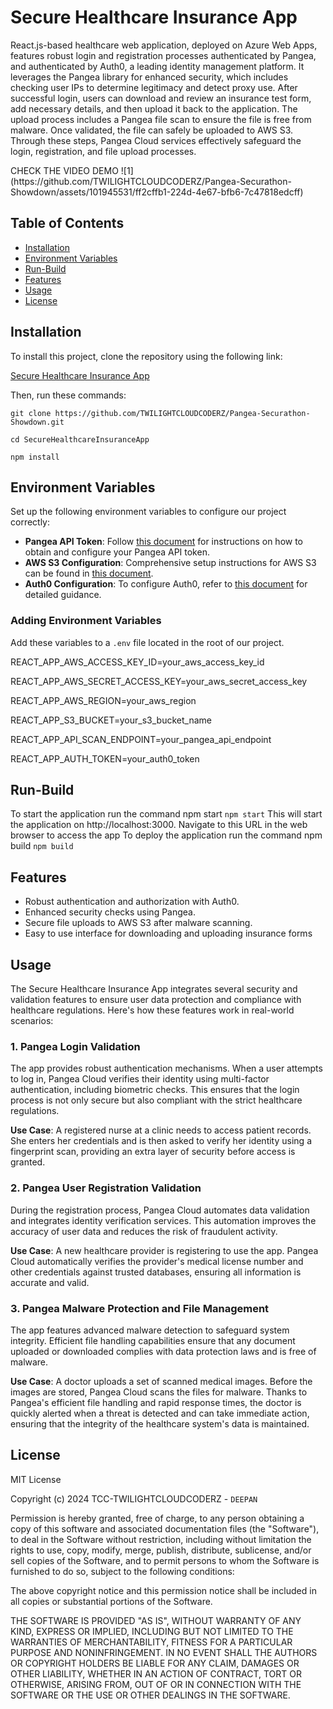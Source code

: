 # Secure Healthcare Insurance App

React.js-based healthcare web application, deployed on Azure Web Apps, features robust login and registration processes authenticated by Pangea, and authenticated by Auth0, a leading identity management platform. It leverages the Pangea library for enhanced security, which includes checking user IPs to determine legitimacy and detect proxy use. After successful login, users can download and review an insurance test form, add necessary details, and then upload it back to the application. The upload process includes a Pangea file scan to ensure the file is free from malware. Once validated, the file can safely be uploaded to AWS S3. Through these steps, Pangea Cloud services effectively safeguard the login, registration, and file upload processes.

<a href="https://youtu.be/iiBftlKpyQw" target="_blank" style="text-decoration: none;">
  <span style="animation: blinker 1s linear infinite;">CHECK THE VIDEO DEMO</span>
</a>
<A></A>
![1](https://github.com/TWILIGHTCLOUDCODERZ/Pangea-Securathon-Showdown/assets/101945531/ff2cffb1-224d-4e67-bfb6-7c47818edcff)

## Table of Contents

- [Installation](#installation)
- [Environment Variables](#environment-variables)
- [Run-Build](#run-Build)
- [Features](#features)
- [Usage](#usage)
- [License](#license)

## Installation

To install this project, clone the repository using the following link:

[Secure Healthcare Insurance App](https://github.com/TWILIGHTCLOUDCODERZ/Pangea-Securathon-Showdown.git)

Then, run these commands:

`git clone https://github.com/TWILIGHTCLOUDCODERZ/Pangea-Securathon-Showdown.git`

`cd SecureHealthcareInsuranceApp`

`npm install`


## Environment Variables

Set up the following environment variables to configure our project correctly:

- **Pangea API Token**: Follow [this document](https://pangea.cloud/docs/domain-intel/getting-started/) for instructions on how to obtain and configure your Pangea API token.
- **AWS S3 Configuration**: Comprehensive setup instructions for AWS S3 can be found in [this document](https://repost.aws/knowledge-center/read-access-objects-s3-bucket).
- **Auth0 Configuration**: To configure Auth0, refer to [this document](https://auth0.com/docs/get-started/auth0-overview/create-applications) for detailed guidance.

### Adding Environment Variables

Add these variables to a `.env` file located in the root of our project.

REACT_APP_AWS_ACCESS_KEY_ID=your_aws_access_key_id

REACT_APP_AWS_SECRET_ACCESS_KEY=your_aws_secret_access_key

REACT_APP_AWS_REGION=your_aws_region

REACT_APP_S3_BUCKET=your_s3_bucket_name

REACT_APP_API_SCAN_ENDPOINT=your_pangea_api_endpoint

REACT_APP_AUTH_TOKEN=your_auth0_token

## Run-Build
To start the application run the command npm start
`npm start`
This will start the application on http://localhost:3000. Navigate to this URL in the web browser to access the app
To deploy the application run the command npm build
`npm build`

## Features

- Robust authentication and authorization with Auth0.
- Enhanced security checks using Pangea.
- Secure file uploads to AWS S3 after malware scanning.
- Easy to use interface for downloading and uploading insurance forms

## Usage

The Secure Healthcare Insurance App integrates several security and validation features to ensure user data protection and compliance with healthcare regulations. Here's how these features work in real-world scenarios:

### 1. Pangea Login Validation

The app provides robust authentication mechanisms. When a user attempts to log in, Pangea Cloud verifies their identity using multi-factor authentication, including biometric checks. This ensures that the login process is not only secure but also compliant with the strict healthcare regulations.

**Use Case**: A registered nurse at a clinic needs to access patient records. She enters her credentials and is then asked to verify her identity using a fingerprint scan, providing an extra layer of security before access is granted.

### 2. Pangea User Registration Validation

During the registration process, Pangea Cloud automates data validation and integrates identity verification services. This automation improves the accuracy of user data and reduces the risk of fraudulent activity.

**Use Case**: A new healthcare provider is registering to use the app. Pangea Cloud automatically verifies the provider's medical license number and other credentials against trusted databases, ensuring all information is accurate and valid.

### 3. Pangea Malware Protection and File Management

The app features advanced malware detection to safeguard system integrity. Efficient file handling capabilities ensure that any document uploaded or downloaded complies with data protection laws and is free of malware.

**Use Case**: A doctor uploads a set of scanned medical images. Before the images are stored, Pangea Cloud scans the files for malware. Thanks to Pangea's efficient file handling and rapid response times, the doctor is quickly alerted when a threat is detected and can take immediate action, ensuring that the integrity of the healthcare system's data is maintained.



## License

MIT License

Copyright (c) 2024 TCC-TWILIGHTCLOUDCODERZ - `DEEPAN`

Permission is hereby granted, free of charge, to any person obtaining a copy
of this software and associated documentation files (the "Software"), to deal
in the Software without restriction, including without limitation the rights
to use, copy, modify, merge, publish, distribute, sublicense, and/or sell
copies of the Software, and to permit persons to whom the Software is
furnished to do so, subject to the following conditions:

The above copyright notice and this permission notice shall be included in all
copies or substantial portions of the Software.

THE SOFTWARE IS PROVIDED "AS IS", WITHOUT WARRANTY OF ANY KIND, EXPRESS OR
IMPLIED, INCLUDING BUT NOT LIMITED TO THE WARRANTIES OF MERCHANTABILITY,
FITNESS FOR A PARTICULAR PURPOSE AND NONINFRINGEMENT. IN NO EVENT SHALL THE
AUTHORS OR COPYRIGHT HOLDERS BE LIABLE FOR ANY CLAIM, DAMAGES OR OTHER
LIABILITY, WHETHER IN AN ACTION OF CONTRACT, TORT OR OTHERWISE, ARISING FROM,
OUT OF OR IN CONNECTION WITH THE SOFTWARE OR THE USE OR OTHER DEALINGS IN THE
SOFTWARE.
